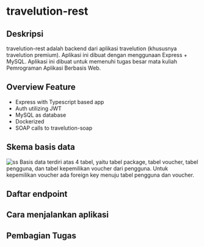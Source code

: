 # travelution-rest

## Deskripsi
travelution-rest adalah backend dari aplikasi travelution (khususnya travelution premium). Aplikasi ini dibuat dengan menggunaan Express + MySQL. Aplikasi ini dibuat untuk memenuhi tugas besar mata kuliah Pemrograman Aplikasi Berbasis Web.

## Overview Feature

- Express with Typescript based app
- Auth utilizing JWT
- MySQL as database
- Dockerized
- SOAP calls to travelution-soap

## Skema basis data
![ss](screenshots/20221202102026.png)
Basis data terdiri atas 4 tabel, yaitu tabel package, tabel voucher, tabel pengguna, dan tabel kepemilikan voucher dari pengguna. Untuk kepemilikan voucher ada foreign key menuju tabel pengguna dan voucher.

## Daftar endpoint

## Cara menjalankan aplikasi

## Pembagian Tugas
